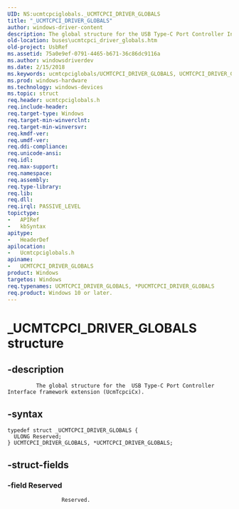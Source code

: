 ```yaml
---
UID: NS:ucmtcpciglobals._UCMTCPCI_DRIVER_GLOBALS
title: "_UCMTCPCI_DRIVER_GLOBALS"
author: windows-driver-content
description: The global structure for the USB Type-C Port Controller Interface framework extension (UcmTcpciCx).
old-location: buses\ucmtcpci_driver_globals.htm
old-project: UsbRef
ms.assetid: 75a0e9ef-0791-4465-b671-36c86dc9116a
ms.author: windowsdriverdev
ms.date: 2/15/2018
ms.keywords: ucmtcpciglobals/UCMTCPCI_DRIVER_GLOBALS, UCMTCPCI_DRIVER_GLOBALS, UCMTCPCI_DRIVER_GLOBALS structure [Buses], _UCMTCPCI_DRIVER_GLOBALS, buses.ucmtcpci_driver_globals, *PUCMTCPCI_DRIVER_GLOBALS
ms.prod: windows-hardware
ms.technology: windows-devices
ms.topic: struct
req.header: ucmtcpciglobals.h
req.include-header: 
req.target-type: Windows
req.target-min-winverclnt: 
req.target-min-winversvr: 
req.kmdf-ver: 
req.umdf-ver: 
req.ddi-compliance: 
req.unicode-ansi: 
req.idl: 
req.max-support: 
req.namespace: 
req.assembly: 
req.type-library: 
req.lib: 
req.dll: 
req.irql: PASSIVE_LEVEL
topictype:
-	APIRef
-	kbSyntax
apitype:
-	HeaderDef
apilocation:
-	Ucmtcpciglobals.h
apiname:
-	UCMTCPCI_DRIVER_GLOBALS
product: Windows
targetos: Windows
req.typenames: UCMTCPCI_DRIVER_GLOBALS, *PUCMTCPCI_DRIVER_GLOBALS
req.product: Windows 10 or later.
---
```


# _UCMTCPCI_DRIVER_GLOBALS structure


## -description



             The global structure for the  USB Type-C Port Controller Interface framework extension (UcmTcpciCx).
         


## -syntax


````
typedef struct _UCMTCPCI_DRIVER_GLOBALS {
  ULONG Reserved;
} UCMTCPCI_DRIVER_GLOBALS, *UCMTCPCI_DRIVER_GLOBALS;
````


## -struct-fields




### -field Reserved


                     Reserved.
                 

